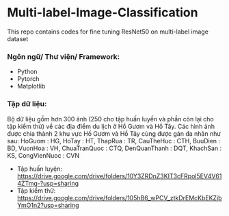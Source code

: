 # Multi-label-Image-Classification
This repo contains codes for fine tuning ResNet50 on multi-label image dataset
### Ngôn ngữ/ Thư viện/ Framework:
* Python
* Pytorch
* Matplotlib
### Tập dữ liệu:
Bộ dữ liệu gồm hơn 300 ảnh (250 cho tập huấn luyến và phần còn lại cho tập kiểm thử) về các địa điểm du lịch ở Hồ Gươm và Hồ Tây. Các hình ảnh được chia thành 2 khu vực Hồ Gươm và Hồ Tây cùng được gán đa nhãn như sau:
HoGuom : HG,
HoTay : HT,
ThapRua : TR,
CauTheHuc : CTH,
BuuDien : BD,
VuonHoa : VH,
ChuaTranQuoc : CTQ,
DenQuanThanh : DQT,
KhachSan : KS,
CongVienNuoc : CVN
* Tập huấn luyện: https://drive.google.com/drive/folders/10Y3ZRDnZ3KIT3cFRpol5EV4V614ZTmg-?usp=sharing
* Tập kiểm thử: https://drive.google.com/drive/folders/105hB6_wPCV_ztkDrEMcKbEKZjbYmO1n2?usp=sharing

